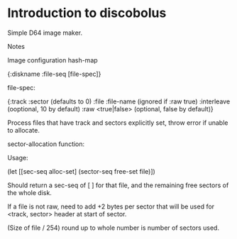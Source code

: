 # Introduction to discobolus

Simple D64 image maker.

Notes

Image configuration hash-map

{:diskname <text>
 :file-seq [file-spec]}

file-spec:

{:track <int> :sector <int> (defaults to 0)
 :file <file> :file-name <text> (ignored if :raw true)
 :interleave <int> (ooptional, 10 by default)
 :raw <true|false> (optional, false by default)}

Process files that have track and sectors explicitly set, throw error
if unable to allocate.

sector-allocation function:

Usage:

(let [[sec-seq alloc-set] (sector-seq free-set file)])

Should return a sec-seq of [<track> <sector>] for that file, and the
remaining free sectors of the whole disk.

If a file is not raw, need to add +2 bytes per sector that will be
used for <track, sector> header at start of sector.

(Size of file / 254) round up to whole number is number of sectors
used.
